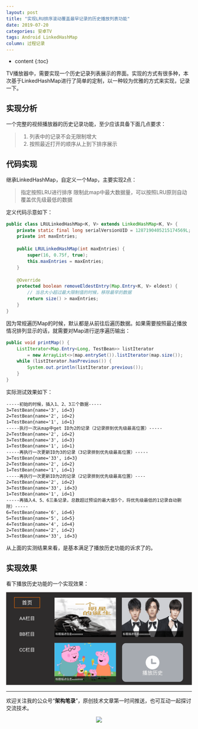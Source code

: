 ```yaml
---
layout: post
title: "实现LRU排序滚动覆盖最早记录的历史播放列表功能"
date: 2019-07-20
categories: 安卓TV
tags: Android LinkedHashMap
column: 过程记录
---
```


* content
{:toc}

TV播放器中，需要实现一个历史记录列表展示的界面。实现的方式有很多种，本次基于LinkedHashMap进行了简单的定制，以一种较为优雅的方式来实现，记录一下。





## 实现分析

一个完整的视频播放器的历史记录功能，至少应该具备下面几点要求：

> 1. 列表中的记录不会无限制增大
> 2. 按照最近打开的顺序从上到下排序展示

## 代码实现

继承LinkedHashMap，自定义一个Map，主要实现2点：

> 指定按照LRU进行排序
> 限制此map中最大数据量，可以按照LRU原则自动覆盖优先级最低的数据

定义代码示意如下：

```java
public class LRULinkedHashMap<K, V> extends LinkedHashMap<K, V> {
    private static final long serialVersionUID = 1287190405215174569L;
    private int maxEntries;

    public LRULinkedHashMap(int maxEntries) {
        super(16, 0.75f, true);
        this.maxEntries = maxEntries;
    }

    @Override
    protected boolean removeEldestEntry(Map.Entry<K, V> eldest) {
        // 当总大小超过最大限制值的时候，移除最早的数据
        return size() > maxEntries;
    }
}
```

因为常规遍历Map的时候，默认都是从前往后遍历数据。如果需要按照最近播放情况排列显示的话，就需要对Map进行逆序遍历输出：

```java
public void printMap() {
    ListIterator<Map.Entry<Long, TestBean>> listIterator 
        = new ArrayList<>(map.entrySet()).listIterator(map.size());
    while (listIterator.hasPrevious()) {
        System.out.println(listIterator.previous());
    }
}
```

实际测试效果如下：

```
-----初始的时候，插入1、2、3三个数据-----
3=TestBean{name='3', id=3}
2=TestBean{name='2', id=2}
1=TestBean{name='1', id=1}
-----执行一次从map中get ID为2的记录（2记录排到优先级最高位置）-----
2=TestBean{name='2', id=2}
3=TestBean{name='3', id=3}
1=TestBean{name='1', id=1}
-----再执行一次更新ID为3的记录（3记录排到优先级最高位置）-----
3=TestBean{name='33', id=3}
2=TestBean{name='2', id=2}
1=TestBean{name='1', id=1}
-----再执行一次更新ID为2的记录（2记录排到优先级最高位置）----
2=TestBean{name='2', id=2}
3=TestBean{name='33', id=3}
1=TestBean{name='1', id=1}
-----再插入4、5、6三条记录，总数超过预设的最大值5个，将优先级最低的1记录自动删除）-----
6=TestBean{name='6', id=6}
5=TestBean{name='5', id=5}
4=TestBean{name='4', id=4}
2=TestBean{name='2', id=2}
3=TestBean{name='33', id=3}
```

从上面的实测结果来看，是基本满足了播放历史功能的诉求了的。

## 实现效果

看下播放历史功能的一个实现效果：

![](/assets/post_pics/2019-07-20-tv-develop-lru-history-records.md/problem_pics11.gif)

---

欢迎关注我的公众号“**架构笔录**”，原创技术文章第一时间推送，也可互动一起探讨交流技术。

<center>

   ![](https://raw.githubusercontent.com/veezean/pic_assets/master/assets/comm_pics/contact/gongzhonghao.png)

</center>